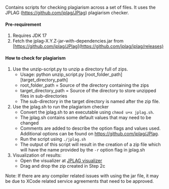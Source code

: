 Contains scripts for checking plagiarism across a set of files. It uses the JPLAG (https://github.com/jplag/JPlag) plagiarism checker. 

#### Pre-requirement 
1. Requires JDK 17
2. Fetch the jplag-X.Y.Z-jar-with-dependencies.jar from [https://github.com/jplag/JPlag](https://github.com/jplag/jplag/releases)

#### How to check for plagiarism
1. Use the unzip-script.py to unzip a directory full of zips.
    - Usage: python unzip_script.py [root_folder_path] [target_directory_path]
    - root_folder_path = Source of the directory containing the zips
    - target_directory_path =  Source of the directory to store unzipped files in sub-directories
    - The sub-directory in the target directory is named after the zip file.
2. Use the jplag.sh to run the plagiarism checker
    - Convert the jplag.sh to an executable using ```chmod u+x jplag.sh```.
    - The jplag.sh contains some default values that may need to be changed
    - Comments are added to describe the option flags and values used. Additional options can be found on https://github.com/jplag/JPlag.
    - Run the script using ```./jplag.sh```
    - The output of this script will result in the creation of a zip file which will have the name provided by the ```-r``` option flag in jplag.sh
3. Visualization of results:
    - Open the visualizer at [JPLAG visualizer](https://jplag.github.io/JPlag/)
    - Drag and drop the zip created in Step 2c

Note: If there are any compiler related issues with using the jar file, it may be due to XCode related service agreements that need to be approved.


